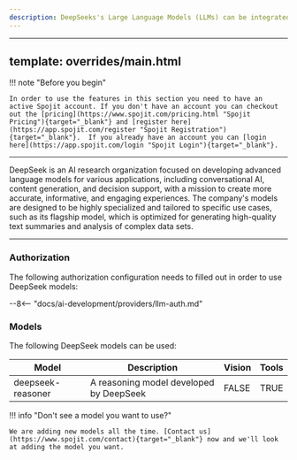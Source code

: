 ```yaml
---
description: DeepSeeks's Large Language Models (LLMs) can be integrated into various workflows to automate tasks, enhance decision-making, and improve customer experiences, such as chatbots, content generation, and data analysis. By leveraging LLMs, businesses can power a range of applications, from conversational interfaces and text summarization to language translation and sentiment analysis, to drive efficiency, innovation, and revenue growth.
---
```

---
template: overrides/main.html
---
!!! note "Before you begin" 

    In order to use the features in this section you need to have an active Spojit account. If you don't have an account you can checkout out the [pricing](https://www.spojit.com/pricing.html "Spojit Pricing"){target="_blank"} and [register here](https://app.spojit.com/register "Spojit Registration"){target="_blank"}.  If you already have an account you can [login here](https://app.spojit.com/login "Spojit Login"){target="_blank"}.
___

DeepSeek is an AI research organization focused on developing advanced language models for various applications, including conversational AI, content generation, and decision support, with a mission to create more accurate, informative, and engaging experiences. The company's models are designed to be highly specialized and tailored to specific use cases, such as its flagship model, which is optimized for generating high-quality text summaries and analysis of complex data sets.
___
### Authorization

The following authorization configuration needs to filled out in order to use DeepSeek models:

--8<-- "docs/ai-development/providers/llm-auth.md"

### Models

The following DeepSeek models can be used:

| Model        | Description                              | Vision | Tools  |
|--------------|------------------------------------------|--------|--------|
| deepseek-reasoner | A reasoning model developed by DeepSeek  | FALSE  | TRUE   | 

!!! info "Don't see a model you want to use?"

    We are adding new models all the time. [Contact us](https://www.spojit.com/contact){target="_blank"} now and we'll look at adding the model you want.
